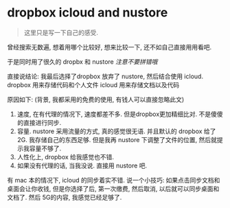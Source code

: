 # dropbox icloud and nustore

> 这里只是写一下自己的感受.

曾经搜索无数遍, 想着用哪个比较好, 想来比较一下, 还不如自己直接用用看吧.

于是同时用了很久的 dropbx 和 nustore *注意不要拼错哦*

直接说结论: 我最后选择了dropbox 放弃了 nustore, 然后结合使用 icloud.
dropbox 用来存储代码和个人文件
icloud 用来存储文档以及代码

原因如下: (背景, 我都采用的免费的使用, 有钱人可以直接忽略此文)
1. 速度, 在有代理的情况下, 速度都差不多. 但是dropbox更加精细比对. 不是傻傻的直接进行同步.
2. 容量. nustore 采用流量的方式, 真的感觉很无语.
并且默认的 dropbox 给了 2G. 我存储自己的东西足够. 但是我再 nustore 下调整了文件的位置, 然后就提示我容量不够了.
3. 人性化上, dropbox 给我感觉也不错.
4. 如果没有代理的话, 当我没说. 直接用 nustore 吧.

有 mac 本的情况下, icloud 的同步着实不错.
说一个小技巧: 如果点击同步文档和桌面会让你收钱, 但是你选择了后, 第一次缴费, 然后取消, 以后就可以同步桌面和文档了. 然后 5G的内容, 我感觉已经足够了.